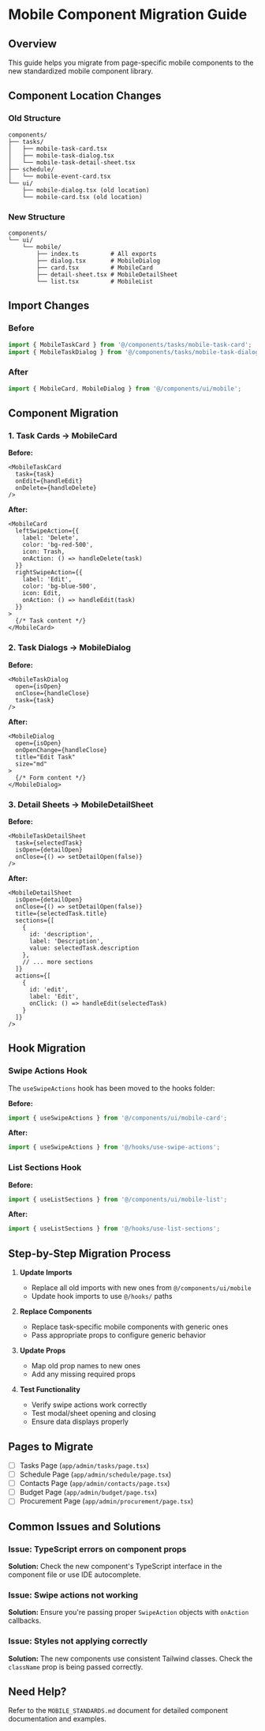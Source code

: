 # Mobile Component Migration Guide

## Overview
This guide helps you migrate from page-specific mobile components to the new standardized mobile component library.

## Component Location Changes

### Old Structure
```
components/
├── tasks/
│   ├── mobile-task-card.tsx
│   ├── mobile-task-dialog.tsx
│   └── mobile-task-detail-sheet.tsx
├── schedule/
│   └── mobile-event-card.tsx
└── ui/
    ├── mobile-dialog.tsx (old location)
    └── mobile-card.tsx (old location)
```

### New Structure
```
components/
└── ui/
    └── mobile/
        ├── index.ts         # All exports
        ├── dialog.tsx       # MobileDialog
        ├── card.tsx         # MobileCard  
        ├── detail-sheet.tsx # MobileDetailSheet
        └── list.tsx         # MobileList
```

## Import Changes

### Before
```typescript
import { MobileTaskCard } from '@/components/tasks/mobile-task-card';
import { MobileTaskDialog } from '@/components/tasks/mobile-task-dialog';
```

### After
```typescript
import { MobileCard, MobileDialog } from '@/components/ui/mobile';
```

## Component Migration

### 1. Task Cards → MobileCard

**Before:**
```tsx
<MobileTaskCard
  task={task}
  onEdit={handleEdit}
  onDelete={handleDelete}
/>
```

**After:**
```tsx
<MobileCard
  leftSwipeAction={{
    label: 'Delete',
    color: 'bg-red-500',
    icon: Trash,
    onAction: () => handleDelete(task)
  }}
  rightSwipeAction={{
    label: 'Edit',
    color: 'bg-blue-500',
    icon: Edit,
    onAction: () => handleEdit(task)
  }}
>
  {/* Task content */}
</MobileCard>
```

### 2. Task Dialogs → MobileDialog

**Before:**
```tsx
<MobileTaskDialog
  open={isOpen}
  onClose={handleClose}
  task={task}
/>
```

**After:**
```tsx
<MobileDialog
  open={isOpen}
  onOpenChange={handleClose}
  title="Edit Task"
  size="md"
>
  {/* Form content */}
</MobileDialog>
```

### 3. Detail Sheets → MobileDetailSheet

**Before:**
```tsx
<MobileTaskDetailSheet
  task={selectedTask}
  isOpen={detailOpen}
  onClose={() => setDetailOpen(false)}
/>
```

**After:**
```tsx
<MobileDetailSheet
  isOpen={detailOpen}
  onClose={() => setDetailOpen(false)}
  title={selectedTask.title}
  sections={[
    {
      id: 'description',
      label: 'Description',
      value: selectedTask.description
    },
    // ... more sections
  ]}
  actions={[
    {
      id: 'edit',
      label: 'Edit',
      onClick: () => handleEdit(selectedTask)
    }
  ]}
/>
```

## Hook Migration

### Swipe Actions Hook

The `useSwipeActions` hook has been moved to the hooks folder:

**Before:**
```typescript
import { useSwipeActions } from '@/components/ui/mobile-card';
```

**After:**
```typescript
import { useSwipeActions } from '@/hooks/use-swipe-actions';
```

### List Sections Hook

**Before:**
```typescript
import { useListSections } from '@/components/ui/mobile-list';
```

**After:**
```typescript
import { useListSections } from '@/hooks/use-list-sections';
```

## Step-by-Step Migration Process

1. **Update Imports**
   - Replace all old imports with new ones from `@/components/ui/mobile`
   - Update hook imports to use `@/hooks/` paths

2. **Replace Components**
   - Replace task-specific mobile components with generic ones
   - Pass appropriate props to configure generic behavior

3. **Update Props**
   - Map old prop names to new ones
   - Add any missing required props

4. **Test Functionality**
   - Verify swipe actions work correctly
   - Test modal/sheet opening and closing
   - Ensure data displays properly

## Pages to Migrate

- [ ] Tasks Page (`app/admin/tasks/page.tsx`)
- [ ] Schedule Page (`app/admin/schedule/page.tsx`)
- [ ] Contacts Page (`app/admin/contacts/page.tsx`)
- [ ] Budget Page (`app/admin/budget/page.tsx`)
- [ ] Procurement Page (`app/admin/procurement/page.tsx`)

## Common Issues and Solutions

### Issue: TypeScript errors on component props
**Solution:** Check the new component's TypeScript interface in the component file or use IDE autocomplete.

### Issue: Swipe actions not working
**Solution:** Ensure you're passing proper `SwipeAction` objects with `onAction` callbacks.

### Issue: Styles not applying correctly
**Solution:** The new components use consistent Tailwind classes. Check the `className` prop is being passed correctly.

## Need Help?

Refer to the `MOBILE_STANDARDS.md` document for detailed component documentation and examples.
